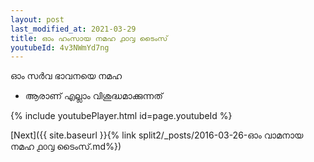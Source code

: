 ```yaml
---
layout: post
last_modified_at: 2021-03-29
title: ഓം ഹംസായ നമഹ ൧൦൮ ടൈംസ്
youtubeId: 4v3NWmYd7ng
---
```

 
 
 ഓം സർവ ഭാവനയെ നമഹ 
 
 -  ആരാണ് എല്ലാം വിശുദ്ധമാക്കുന്നത് 
 
  
 
  
 
 
 
 
 
 


{% include youtubePlayer.html id=page.youtubeId %}
 
[Next]({{ site.baseurl }}{% link  split2/_posts/2016-03-26-ഓം വാമനായ നമഹ ൧൦൮ ടൈംസ്.md%})
 

